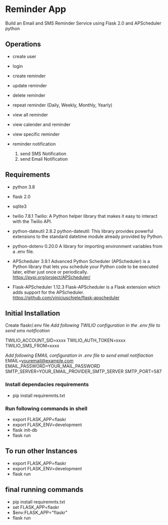 # Reminder App
Build an Email and SMS Reminder Service using Flask 2.0 and APScheduler python


## Operations
- create user 
- login 

- create reminder
- update reminder
- delete reminder
- repeat reminder (Daily, Weekly, Monthly, Yearly)

- view all reminder
- view calender and reminder
- view specific reminder

- reminder notification
	1. send SMS Notification
    2. send Email Notification

## Requirements
- python 3.8
- flask 2.0
- sqlite3 
- twilio 7.8.1 
	Twilio: A Python helper library that makes it easy to interact with the Twilio API.

- python-dateutil 2.8.2
	python-dateutil: This library provides powerful extensions to the standard datetime module already provided by Python.

- python-dotenv 0.20.0
	A library for importing environment variables from a .env file.

- APScheduler 3.9.1
	Advanced Python Scheduler (APScheduler) is a Python library that lets you schedule your Python code to be executed later, either just once or periodically. 
	https://pypi.org/project/APScheduler/

- Flask-APScheduler 1.12.3
	Flask-APScheduler is a Flask extension which adds support for the APScheduler.
	https://github.com/viniciuschiele/flask-apscheduler


## Initial Installation
Create  flaskr/.env file
*Add following TWILIO configuration in the .env file to send sms notification*

TWILIO_ACCOUNT_SID=xxxx
TWILIO_AUTH_TOKEN=xxxx
TWILIO_SMS_FROM=xxxx

*Add following EMAIL configuration in .env file to send email notifiaction*
EMAIL=youremail@example.com
EMAIL_PASSWORD=YOUR_MAIL_PASSWORD
SMTP_SERVER=YOUR_EMAIL_PROVIDER_SMTP_SERVER
SMTP_PORT=587

### Install dependacies requirements
- pip install requiremnts.txt

### Run following commands in shell
- export FLASK_APP=flaskr
- export FLASK_ENV=development
- flask init-db
- flask run

## To run other Instances
- export FLASK_APP=flaskr
- export FLASK_ENV=development
- flask run

## final running commands
- pip install requiremnts.txt
- set FLASK_APP=flaskr
- $env:FLASK_APP="flaskr" 
- flask run

